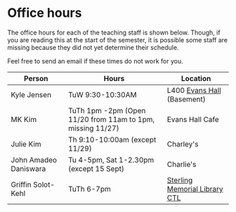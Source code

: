 # Office hours


The office hours for each of the teaching staff is shown 
below. Though, if you are reading this at the start of 
the semester, it is possible some staff are missing because
they did not yet determine their schedule.

Feel free to send an email if these times do not work for you.

| Person      | Hours                                                                    |Location|
| ----------- | ------------------------------------------------------------------------ |--------|
| Kyle Jensen | TuW 9:30-10:30AM| L400 [Evans Hall](https://map.yale.edu/place/building/EVANS) (Basement)|
| MK Kim  | TuTh 1pm -2pm (Open 11/20 from 11am to 1pm, missing 11/27) | Evans Hall Cafe |
| Julie Kim | Th 9:10-10:00am (except 11/29) | Charley's |
| John Amadeo Daniswara | Tu 4-5pm, Sat 1-2.30pm (except 15 Sept) | Charlie's |
| Griffin Solot-Kehl | TuTh 6-7pm| [Sterling Memorial Library CTL](https://ctl.yale.edu/Directions) |

